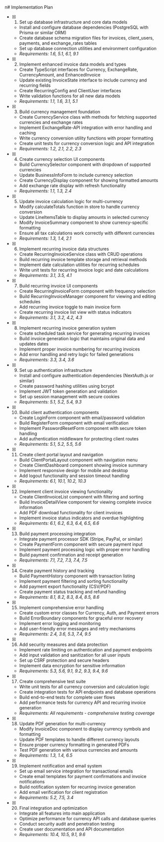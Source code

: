 n# Implementation Plan

- [x] 1. Set up database infrastructure and core data models





  - Install and configure database dependencies (PostgreSQL with Prisma or similar ORM)
  - Create database schema migration files for invoices, client_users, payments, and exchange_rates tables
  - Set up database connection utilities and environment configuration
  - _Requirements: 1.6, 5.1, 6.1, 9.1_

- [x] 2. Implement enhanced invoice data models and types





  - Create TypeScript interfaces for Currency, ExchangeRate, CurrencyAmount, and EnhancedInvoice
  - Update existing InvoiceState interface to include currency and recurring fields
  - Create RecurringConfig and ClientUser interfaces
  - Write validation functions for all new data models
  - _Requirements: 1.1, 1.6, 3.1, 5.1_

- [x] 3. Build currency management foundation














  - Create CurrencyService class with methods for fetching supported currencies and exchange rates
  - Implement ExchangeRate-API integration with error handling and caching
  - Write currency conversion utility functions with proper formatting
  - Create unit tests for currency conversion logic and API integration
  - _Requirements: 1.2, 2.1, 2.2, 2.3_



- [x] 4. Create currency selection UI components







  - Build CurrencySelector component with dropdown of supported currencies
  - Update BusinessInfoForm to include currency selection
  - Create CurrencyDisplay component for showing formatted amounts
  - Add exchange rate display with refresh functionality
  - _Requirements: 1.1, 1.3, 2.4_

- [x] 5. Update invoice calculation logic for multi-currency





  - Modify calculateTotals function in store to handle currency conversion
  - Update LineItemsTable to display amounts in selected currency
  - Modify InvoiceSummary component to show currency-specific formatting
  - Ensure all tax calculations work correctly with different currencies
  - _Requirements: 1.3, 1.4, 2.1_

- [x] 6. Implement recurring invoice data structures





  - Create RecurringInvoiceService class with CRUD operations
  - Build recurring invoice template storage and retrieval methods
  - Implement date calculation utilities for recurring schedules
  - Write unit tests for recurring invoice logic and date calculations
  - _Requirements: 3.1, 3.5, 4.1_

- [x] 7. Build recurring invoice UI components





  - Create RecurringInvoiceForm component with frequency selection
  - Build RecurringInvoiceManager component for viewing and editing schedules
  - Add recurring invoice toggle to main invoice form
  - Create recurring invoice list view with status indicators
  - _Requirements: 3.1, 3.2, 4.2, 4.3_

- [x] 8. Implement recurring invoice generation system





  - Create scheduled task service for generating recurring invoices
  - Build invoice generation logic that maintains original data and updates dates
  - Implement proper invoice numbering for recurring invoices
  - Add error handling and retry logic for failed generations
  - _Requirements: 3.3, 3.4, 3.6_

- [x] 9. Set up authentication infrastructure










  - Install and configure authentication dependencies (NextAuth.js or similar)
  - Create password hashing utilities using bcrypt
  - Implement JWT token generation and validation
  - Set up session management with secure cookies
  - _Requirements: 5.1, 5.2, 5.4, 9.3_

- [x] 10. Build client authentication components





  - Create LoginForm component with email/password validation
  - Build RegisterForm component with email verification
  - Implement PasswordResetForm component with secure token handling
  - Add authentication middleware for protecting client routes
  - _Requirements: 5.1, 5.2, 5.5, 5.6_

- [x] 11. Create client portal layout and navigation










  - Build ClientPortalLayout component with navigation menu
  - Create ClientDashboard component showing invoice summary
  - Implement responsive design for mobile and desktop
  - Add logout functionality and session timeout handling
  - _Requirements: 6.1, 10.1, 10.2, 10.3_

- [x] 12. Implement client invoice viewing functionality





  - Create ClientInvoiceList component with filtering and sorting
  - Build InvoiceDetailView component for viewing complete invoice information
  - Add PDF download functionality for client invoices
  - Implement invoice status indicators and overdue highlighting
  - _Requirements: 6.1, 6.2, 6.3, 6.4, 6.5, 6.6_

- [x] 13. Build payment processing integration








  - Integrate payment processor SDK (Stripe, PayPal, or similar)
  - Create PaymentForm component with secure payment input
  - Implement payment processing logic with proper error handling
  - Build payment confirmation and receipt generation
  - _Requirements: 7.1, 7.2, 7.3, 7.4, 7.5_

- [x] 14. Create payment history and tracking





  - Build PaymentHistory component with transaction listing
  - Implement payment filtering and sorting functionality
  - Add payment export functionality (CSV/PDF)
  - Create payment status tracking and refund handling
  - _Requirements: 8.1, 8.2, 8.3, 8.4, 8.5, 8.6_

- [x] 15. Implement comprehensive error handling





  - Create custom error classes for Currency, Auth, and Payment errors
  - Build ErrorBoundary components for graceful error recovery
  - Implement error logging and monitoring
  - Add user-friendly error messages and retry mechanisms
  - _Requirements: 2.4, 3.6, 5.3, 7.4, 9.5_

- [x] 16. Add security measures and data protection





  - Implement rate limiting on authentication and payment endpoints
  - Add input validation and sanitization for all user inputs
  - Set up CSRF protection and secure headers
  - Implement data encryption for sensitive information
  - _Requirements: 5.3, 5.6, 9.1, 9.2, 9.3, 9.4, 9.6_

- [x] 17. Create comprehensive test suite







  - Write unit tests for all currency conversion and calculation logic
  - Create integration tests for API endpoints and database operations
  - Build end-to-end tests for complete user flows
  - Add performance tests for currency API and recurring invoice generation
  - _Requirements: All requirements - comprehensive testing coverage_

- [x] 18. Update PDF generation for multi-currency
  - Modify InvoiceDoc component to display currency symbols and formatting
  - Update PDF templates to handle different currency layouts
  - Ensure proper currency formatting in generated PDFs
  - Test PDF generation with various currencies and amounts
  - _Requirements: 1.3, 1.4, 6.5_

- [x] 19. Implement notification and email system
  - Set up email service integration for transactional emails
  - Create email templates for payment confirmations and invoice notifications
  - Build notification system for recurring invoice generation
  - Add email verification for client registration
  - _Requirements: 5.2, 7.5, 3.4_
 

- [x] 20. Final integration and optimization



  - Integrate all features into main application
  - Optimize performance for currency API calls and database queries
  - Conduct security audit and penetration testing
  - Create user documentation and API documentation
  - _Requirements: 10.4, 10.5, 9.1, 9.6_